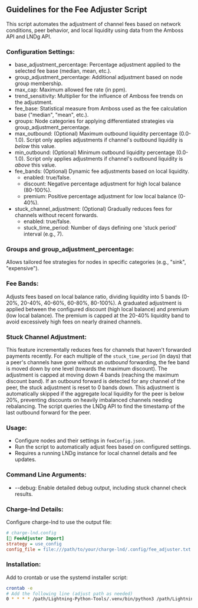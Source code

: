 ## Guidelines for the Fee Adjuster Script

This script automates the adjustment of channel fees based on network conditions, peer behavior,
and local liquidity using data from the Amboss API and LNDg API.

### Configuration Settings:
- base_adjustment_percentage: Percentage adjustment applied to the selected fee base (median, mean, etc.).
- group_adjustment_percentage: Additional adjustment based on node group membership.
- max_cap: Maximum allowed fee rate (in ppm).
- trend_sensitivity: Multiplier for the influence of Amboss fee trends on the adjustment.
- fee_base: Statistical measure from Amboss used as the fee calculation base ("median", "mean", etc.).
- groups: Node categories for applying differentiated strategies via group_adjustment_percentage.
- max_outbound: (Optional) Maximum outbound liquidity percentage (0.0-1.0). Script only applies adjustments if channel's outbound liquidity is *below* this value.
- min_outbound: (Optional) Minimum outbound liquidity percentage (0.0-1.0). Script only applies adjustments if channel's outbound liquidity is *above* this value.
- fee_bands: (Optional) Dynamic fee adjustments based on local liquidity.
  - enabled: true/false.
  - discount: Negative percentage adjustment for high local balance (80-100%).
  - premium: Positive percentage adjustment for low local balance (0-40%).
- stuck_channel_adjustment: (Optional) Gradually reduces fees for channels without recent forwards.
  - enabled: true/false.
  - stuck_time_period: Number of days defining one 'stuck period' interval (e.g., 7).

### Groups and group_adjustment_percentage:
Allows tailored fee strategies for nodes in specific categories (e.g., "sink", "expensive").

### Fee Bands:
Adjusts fees based on local balance ratio, dividing liquidity into 5 bands (0-20%, 20-40%, 40-60%, 60-80%, 80-100%). A graduated adjustment is applied between the configured discount (high local balance) and premium (low local balance). The premium is capped at the 20-40% liquidity band to avoid excessively high fees on nearly drained channels.

### Stuck Channel Adjustment:
This feature incrementally reduces fees for channels that haven't forwarded payments recently.
For each multiple of the `stuck_time_period` (in days) that a peer's channels have gone without an *outbound* forwarding, the fee band is moved down by one level (towards the maximum discount).
The adjustment is capped at moving down 4 bands (reaching the maximum discount band).
If an outbound forward is detected for any channel of the peer, the stuck adjustment is reset to 0 bands down.
This adjustment is automatically skipped if the aggregate local liquidity for the peer is below 20%, preventing discounts on heavily imbalanced channels needing rebalancing. The script queries the LNDg API to find the timestamp of the last outbound forward for the peer.

### Usage:
- Configure nodes and their settings in `feeConfig.json`.
- Run the script to automatically adjust fees based on configured settings.
- Requires a running LNDg instance for local channel details and fee updates.

### Command Line Arguments:
- --debug: Enable detailed debug output, including stuck channel check results.

### Charge-lnd Details:
Configure charge-lnd to use the output file:
```ini
# charge-lnd.config
[🤖 FeeAdjuster Import]
strategy = use_config
config_file = file:///path/to/your/charge-lnd/.config/fee_adjuster.txt
```

### Installation:
Add to crontab or use the systemd installer script:
```bash
crontab -e
# Add the following line (adjust path as needed)
0 * * * * /path/Lightning-Python-Tools/.venv/bin/python3 /path/Lightning-Python-Tools/Other/fee_adjuster.py >/dev/null 2>&1
```